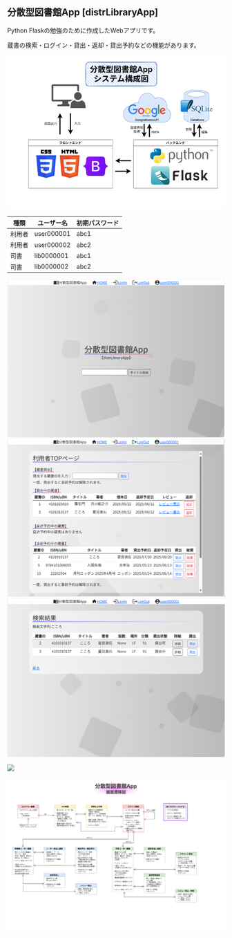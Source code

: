 ## 分散型図書館App [distrLibraryApp]

Python Flaskの勉強のために作成したWebアプリです。

蔵書の検索・ログイン・貸出・返却・貸出予約などの機能があります。

![](documents/システム構成図.drawio.png)

| 種類  | ユーザー名 | 初期パスワード |
| ----- | --------- | --  |
| 利用者 | user000001 | abc1 |
| 利用者 | user000002 | abc2 |
| 司書 | lib0000001 | abc1 |
| 司書 | lib0000002 | abc2 |

![](documents/screenshot1.png)
![](documents/screenshot2.png)
![](documents/screenshot3.png)

![](documents/ER図.drawio.png)

![](documents/画面遷移図.drawio.png)
